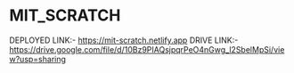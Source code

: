 # MIT_SCRATCH
DEPLOYED LINK:- https://mit-scratch.netlify.app
DRIVE LINK:- https://drive.google.com/file/d/10Bz9PIAQsjpqrPeO4nGwg_l2SbelMpSi/view?usp=sharing
